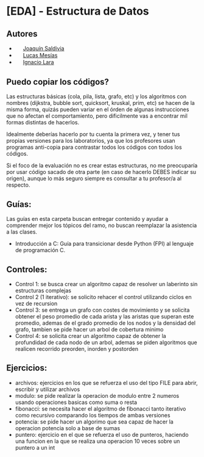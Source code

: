 # [EDA] - Estructura de Datos

## Autores
- <img width="16" style="border-radius:50%;vertical-align:middle" src="https://avatars.githubusercontent.com/u/97257980?v=4"></img> [Joaquín Saldivia](https://github.com/Klefur)
- <img width="16" style="border-radius:50%;vertical-align:middle" src="https://avatars.githubusercontent.com/u/102250934?v=4"></img> [Lucas Mesías](https://github.com/Skyrdow)
- <img width="16" style="border-radius:50%;vertical-align:middle" src="https://avatars.githubusercontent.com/u/71242366?v=4"></img> [Ignacio Lara](https://github.com/kappita)

## Puedo copiar los códigos?
Las estructuras básicas (cola, pila, lista, grafo, etc) y los algoritmos con nombres (dijkstra, bubble sort, quicksort, kruskal, prim, etc) se hacen de la misma forma, quizás pueden variar en el órden de algunas instrucciones que no afectan el comportamiento, pero dificilmente vas a encontrar mil formas distintas de hacerlos.

Idealmente deberías hacerlo por tu cuenta la primera vez, y tener tus propias versiones para los laboratorios, ya que los profesores usan programas anti-copia para contrastar todos los códigos con todos los códigos.

Si el foco de la evaluación no es crear estas estructuras, no me preocuparía por usar código sacado de otra parte (en caso de hacerlo DEBES indicar su origen), aunque lo más seguro siempre es consultar a tu profesor/a al respecto.

## Guías:
Las guías en esta carpeta buscan entregar contenido y ayudar a comprender mejor los tópicos del ramo, no buscan reemplazar la asistencia a las clases.
- Introducción a C: Guía para transicionar desde Python (FPI) al lenguaje de programación C.


## Controles:

- Control 1: se busca crear un algoritmo capaz de resolver un laberinto sin estructuras complejas
- Control 2 (1 iterativo): se solicito rehacer el control utilizando ciclos en vez de recursion
- Control 3: se entrega un grafo con costes de movimiento y se solicita obtener el peso promedio de cada arista y las aristas que superan este promedio, ademas de el grado promedio de los nodos y la densidad del grafo, tambien se pide hacer un arbol de cobertura minimo
- Control 4: se solicita crear un algoritmo capaz de obtener la profundidad de cada nodo de un arbol, ademas se piden algoritmos que realicen recorrido preorden, inorden y postorden

## Ejercicios:

- archivos: ejercicios en los que se refuerza el uso del tipo FILE para abrir, escribir y utilizar archivos
- modulo: se pide realizar la operacion de modulo entre 2 numeros usando operaciones basicas como suma o resta
- fibonacci: se necesita hacer el algoritmo de fibonacci tanto iterativo como recursivo comparando los tiempos de ambas versiones
- potencia: se pide hacer un algorimo que sea capaz de hacer la operacion potencia solo a base de sumas
- puntero: ejercicio en el que se refuerza el uso de punteros, haciendo una funcion en la que se realiza una operacion 10 veces sobre un puntero a un int
